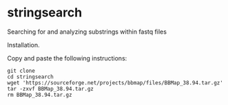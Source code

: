 # stringsearch
Searching for and analyzing substrings within fastq files 

Installation.

Copy and paste the following instructions:

```
git clone 
cd stringsearch
wget 'https://sourceforge.net/projects/bbmap/files/BBMap_38.94.tar.gz'
tar -zxvf BBMap_38.94.tar.gz
rm BBMap_38.94.tar.gz
```
